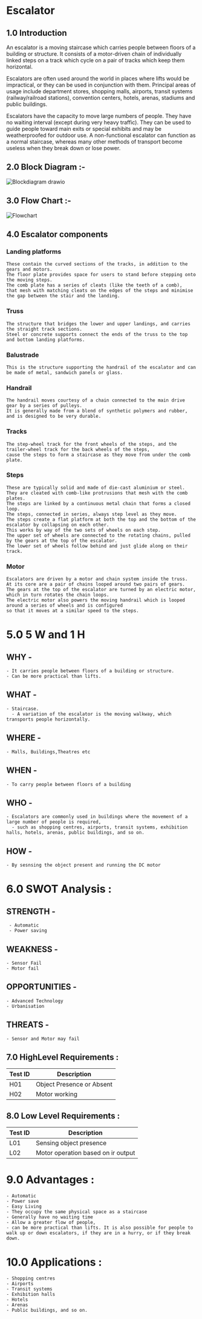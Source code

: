 # Escalator

## 1.0  Introduction

An escalator is a moving staircase which carries people between floors of a building or structure. 
It consists of a motor-driven chain of individually linked steps on a track which cycle on a pair of tracks which keep them horizontal.

Escalators are often used around the world in places where lifts would be impractical, or they can be used in conjunction with them.
 Principal areas of usage include department stores, shopping malls, airports, transit systems (railway/railroad stations), convention centers, hotels, arenas, stadiums and public buildings.

Escalators have the capacity to move large numbers of people. 
They have no waiting interval (except during very heavy traffic). 
They can be used to guide people toward main exits or special exhibits and may be weatherproofed for outdoor use.
 A non-functional escalator can function as a normal staircase, whereas many other methods of transport become useless when they break down or lose power.
 
 
## 2.0  Block Diagram :-
 
  ![Blockdiagram drawio](https://user-images.githubusercontent.com/98821876/162563344-467b7131-fd9f-4724-a4d0-0f5e2ab0635d.png)


## 3.0  Flow Chart :- 

![Flowchart](https://user-images.githubusercontent.com/98821876/162563367-33a24a80-7f8b-4e6c-8124-bfa64a1c1f51.png)

## 4.0  Escalator components


### Landing platforms
    These contain the curved sections of the tracks, in addition to the gears and motors.
    The floor plate provides space for users to stand before stepping onto the moving steps.
    The comb plate has a series of cleats (like the teeth of a comb),
    that mesh with matching cleats on the edges of the steps and minimise the gap between the stair and the landing.


### Truss
    The structure that bridges the lower and upper landings, and carries the straight track sections.
    Steel or concrete supports connect the ends of the truss to the top and bottom landing platforms.

### Balustrade
    This is the structure supporting the handrail of the escalator and can be made of metal, sandwich panels or glass.

### Handrail
    The handrail moves courtesy of a chain connected to the main drive gear by a series of pulleys. 
    It is generally made from a blend of synthetic polymers and rubber, and is designed to be very durable.

### Tracks
    The step-wheel track for the front wheels of the steps, and the trailer-wheel track for the back wheels of the steps,
    cause the steps to form a staircase as they move from under the comb plate.

### Steps
    These are typically solid and made of die-cast aluminium or steel. 
    They are cleated with comb-like protrusions that mesh with the comb plates.
    The steps are linked by a continuous metal chain that forms a closed loop.
    The steps, connected in series, always step level as they move. 
    The steps create a flat platform at both the top and the bottom of the escalator by collapsing on each other.
    This works by way of the two sets of wheels on each step. 
    The upper set of wheels are connected to the rotating chains, pulled by the gears at the top of the escalator. 
    The lower set of wheels follow behind and just glide along on their track.

### Motor
    Escalators are driven by a motor and chain system inside the truss. 
    At its core are a pair of chains looped around two pairs of gears.
    The gears at the top of the escalator are turned by an electric motor, which in turn rotates the chain loops.
    The electric motor also powers the moving handrail which is looped around a series of wheels and is configured
    so that it moves at a similar speed to the steps.


# 5.0  5 W and 1 H

## WHY - 
    - It carries people between floors of a building or structure.
    - Can be more practical than lifts.

## WHAT -
    - Staircase.
	  - A variation of the escalator is the moving walkway, which transports people horizontally.


## WHERE -
    - Malls, Buildings,Theatres etc

## WHEN -
    - To carry people between floors of a building

## WHO - 
    - Escalators are commonly used in buildings where the movement of a large number of people is required, 
	  - such as shopping centres, airports, transit systems, exhibition halls, hotels, arenas, public buildings, and so on.


## HOW - 
    - By sesnsing the object present and running the DC motor


# 6.0 SWOT Analysis : 

## STRENGTH -
	 - Automatic 
	 - Power saving
	
## WEAKNESS - 
	- Sensor Fail
	- Motor fail

## OPPORTUNITIES - 
	- Advanced Technology
	- Urbanisation

## THREATS - 
	- Sensor and Motor may fail 
	
		
## 7.0 HighLevel Requirements :

| Test ID |Description |
| ----    | --------   |
| H01   | Object Presence or Absent   | 
| H02   | Motor working  | 


## 8.0 Low Level Requirements :

| Test ID |Description |
| ----    | --------   |
| L01   | Sensing object presence   | 
| L02   | Motor operation based on ir output    | 



# 9.0 Advantages :
	- Automatic
	- Power save
	- Easy Living
	- They occupy the same physical space as a staircase
	- Generally have no waiting time
	- Allow a greater flow of people, 
	- can be more practical than lifts. It is also possible for people to walk up or down escalators, if they are in a hurry, or if they break down.


	
# 10.0 Applications :
	- Shopping centres
	- Airports
	- Transit systems
	- Exhibition halls
	- Hotels
 	- Arenas
	- Public buildings, and so on.
